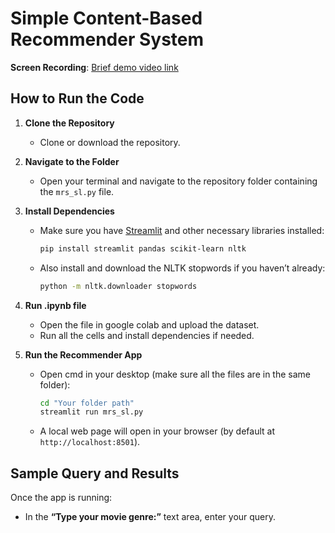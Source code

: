 # Simple Content-Based Recommender System

**Screen Recording**: [Brief demo video link](https://youtu.be/3nPj4yEcpBE?feature=shared)

## How to Run the Code

1. **Clone the Repository**  
   - Clone or download the repository.

2. **Navigate to the Folder**  
   - Open your terminal and navigate to the repository folder containing the `mrs_sl.py` file.

3. **Install Dependencies**  
   - Make sure you have [Streamlit](https://docs.streamlit.io) and other necessary libraries installed:
     ```bash
     pip install streamlit pandas scikit-learn nltk
     ```
   - Also install and download the NLTK stopwords if you haven’t already:
     ```bash
     python -m nltk.downloader stopwords
     ```
4. **Run .ipynb file**
   - Open the file in google colab and upload the dataset.
   - Run all the cells and install dependencies if needed.
     
5. **Run the Recommender App**  
   - Open cmd in your desktop (make sure all the files are in the same folder):
     ```bash
     cd "Your folder path"
     streamlit run mrs_sl.py
     ```
   - A local web page will open in your browser (by default at `http://localhost:8501`).

## Sample Query and Results

Once the app is running:
- In the **“Type your movie genre:”** text area, enter your query.
